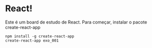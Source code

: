 # React!

Este é um board de estudo de React.
Para começar, instalar o pacote create-react-app
```console
npm install -g create-react-app
create-react-app exo_001
```